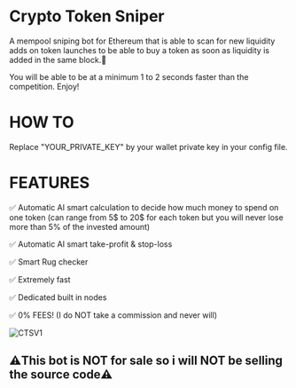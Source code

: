 # Crypto Token Sniper

A mempool sniping bot for Ethereum that is able to scan for new liquidity adds on token launches to be able to buy a token as soon as liquidity is added in the same block.🚀

You will be able to be at a minimum 1 to 2 seconds faster than the competition. Enjoy!

# HOW TO

Replace "YOUR_PRIVATE_KEY" by your wallet private key in your config file.

# FEATURES

✅ Automatic AI smart calculation to decide how much money to spend on one token (can range from 5$ to 20$ for each token but you will never lose more than 5% of the invested amount)

✅ Automatic AI smart take-profit & stop-loss

✅ Smart Rug checker

✅ Extremely fast

✅ Dedicated built in nodes

✅ 0% FEES! (I do NOT take a commission and never will)


![CTSV1](https://github.com/user-attachments/assets/c8b8d4f8-3f19-4a9b-acbf-d16af1b578d0)



## ⚠️This bot is NOT for sale so i will NOT be selling the source code⚠️
